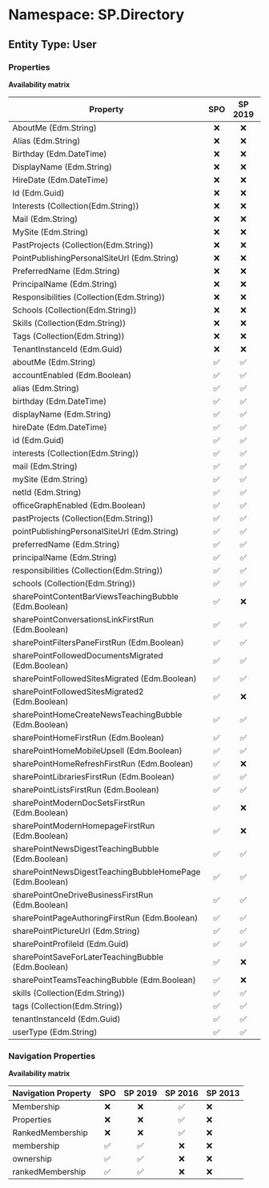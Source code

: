 # Namespace: SP.Directory

## Entity Type: User

### Properties

**Availability matrix**

Property | SPO | SP 2019 | SP 2016 | SP 2013
----------|:---:|:-------:|:-------:|:-------
AboutMe (Edm.String) | ❌ | ❌ | ✅ | ❌
Alias (Edm.String) | ❌ | ❌ | ✅ | ❌
Birthday (Edm.DateTime) | ❌ | ❌ | ✅ | ❌
DisplayName (Edm.String) | ❌ | ❌ | ✅ | ❌
HireDate (Edm.DateTime) | ❌ | ❌ | ✅ | ❌
Id (Edm.Guid) | ❌ | ❌ | ✅ | ❌
Interests (Collection(Edm.String)) | ❌ | ❌ | ✅ | ❌
Mail (Edm.String) | ❌ | ❌ | ✅ | ❌
MySite (Edm.String) | ❌ | ❌ | ✅ | ❌
PastProjects (Collection(Edm.String)) | ❌ | ❌ | ✅ | ❌
PointPublishingPersonalSiteUrl (Edm.String) | ❌ | ❌ | ✅ | ❌
PreferredName (Edm.String) | ❌ | ❌ | ✅ | ❌
PrincipalName (Edm.String) | ❌ | ❌ | ✅ | ❌
Responsibilities (Collection(Edm.String)) | ❌ | ❌ | ✅ | ❌
Schools (Collection(Edm.String)) | ❌ | ❌ | ✅ | ❌
Skills (Collection(Edm.String)) | ❌ | ❌ | ✅ | ❌
Tags (Collection(Edm.String)) | ❌ | ❌ | ✅ | ❌
TenantInstanceId (Edm.Guid) | ❌ | ❌ | ✅ | ❌
aboutMe (Edm.String) | ✅ | ✅ | ❌ | ❌
accountEnabled (Edm.Boolean) | ✅ | ✅ | ❌ | ❌
alias (Edm.String) | ✅ | ✅ | ❌ | ❌
birthday (Edm.DateTime) | ✅ | ✅ | ❌ | ❌
displayName (Edm.String) | ✅ | ✅ | ❌ | ❌
hireDate (Edm.DateTime) | ✅ | ✅ | ❌ | ❌
id (Edm.Guid) | ✅ | ✅ | ❌ | ❌
interests (Collection(Edm.String)) | ✅ | ✅ | ❌ | ❌
mail (Edm.String) | ✅ | ✅ | ❌ | ❌
mySite (Edm.String) | ✅ | ✅ | ❌ | ❌
netId (Edm.String) | ✅ | ✅ | ❌ | ❌
officeGraphEnabled (Edm.Boolean) | ✅ | ✅ | ❌ | ❌
pastProjects (Collection(Edm.String)) | ✅ | ✅ | ❌ | ❌
pointPublishingPersonalSiteUrl (Edm.String) | ✅ | ✅ | ❌ | ❌
preferredName (Edm.String) | ✅ | ✅ | ❌ | ❌
principalName (Edm.String) | ✅ | ✅ | ❌ | ❌
responsibilities (Collection(Edm.String)) | ✅ | ✅ | ❌ | ❌
schools (Collection(Edm.String)) | ✅ | ✅ | ❌ | ❌
sharePointContentBarViewsTeachingBubble (Edm.Boolean) | ✅ | ❌ | ❌ | ❌
sharePointConversationsLinkFirstRun (Edm.Boolean) | ✅ | ✅ | ❌ | ❌
sharePointFiltersPaneFirstRun (Edm.Boolean) | ✅ | ✅ | ❌ | ❌
sharePointFollowedDocumentsMigrated (Edm.Boolean) | ✅ | ✅ | ❌ | ❌
sharePointFollowedSitesMigrated (Edm.Boolean) | ✅ | ✅ | ❌ | ❌
sharePointFollowedSitesMigrated2 (Edm.Boolean) | ✅ | ❌ | ❌ | ❌
sharePointHomeCreateNewsTeachingBubble (Edm.Boolean) | ✅ | ✅ | ❌ | ❌
sharePointHomeFirstRun (Edm.Boolean) | ✅ | ✅ | ❌ | ❌
sharePointHomeMobileUpsell (Edm.Boolean) | ✅ | ✅ | ❌ | ❌
sharePointHomeRefreshFirstRun (Edm.Boolean) | ✅ | ❌ | ❌ | ❌
sharePointLibrariesFirstRun (Edm.Boolean) | ✅ | ✅ | ❌ | ❌
sharePointListsFirstRun (Edm.Boolean) | ✅ | ✅ | ❌ | ❌
sharePointModernDocSetsFirstRun (Edm.Boolean) | ✅ | ❌ | ❌ | ❌
sharePointModernHomepageFirstRun (Edm.Boolean) | ✅ | ❌ | ❌ | ❌
sharePointNewsDigestTeachingBubble (Edm.Boolean) | ✅ | ✅ | ❌ | ❌
sharePointNewsDigestTeachingBubbleHomePage (Edm.Boolean) | ✅ | ✅ | ❌ | ❌
sharePointOneDriveBusinessFirstRun (Edm.Boolean) | ✅ | ✅ | ❌ | ❌
sharePointPageAuthoringFirstRun (Edm.Boolean) | ✅ | ✅ | ❌ | ❌
sharePointPictureUrl (Edm.String) | ✅ | ✅ | ❌ | ❌
sharePointProfileId (Edm.Guid) | ✅ | ✅ | ❌ | ❌
sharePointSaveForLaterTeachingBubble (Edm.Boolean) | ✅ | ❌ | ❌ | ❌
sharePointTeamsTeachingBubble (Edm.Boolean) | ✅ | ❌ | ❌ | ❌
skills (Collection(Edm.String)) | ✅ | ✅ | ❌ | ❌
tags (Collection(Edm.String)) | ✅ | ✅ | ❌ | ❌
tenantInstanceId (Edm.Guid) | ✅ | ✅ | ❌ | ❌
userType (Edm.String) | ✅ | ✅ | ❌ | ❌

### Navigation Properties

**Availability matrix**

Navigation Property | SPO | SP 2019 | SP 2016 | SP 2013
----------|:---:|:-------:|:-------:|:-------
Membership | ❌ | ❌ | ✅ | ❌
Properties | ❌ | ❌ | ✅ | ❌
RankedMembership | ❌ | ❌ | ✅ | ❌
membership | ✅ | ✅ | ❌ | ❌
ownership | ✅ | ✅ | ❌ | ❌
rankedMembership | ✅ | ✅ | ❌ | ❌
